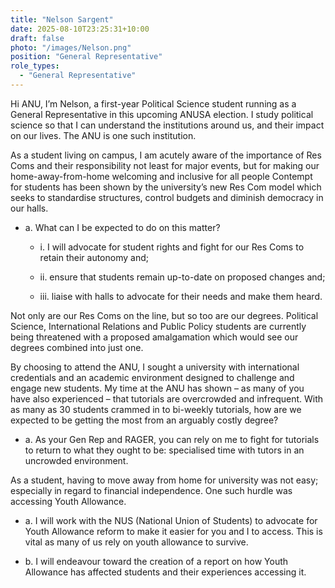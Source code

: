 ```yaml
---
title: "Nelson Sargent"
date: 2025-08-10T23:25:31+10:00
draft: false
photo: "/images/Nelson.png"
position: "General Representative"
role_types:
  - "General Representative"
---
```


Hi ANU, I’m Nelson, a first-year Political Science student running as a General Representative in this upcoming ANUSA election. I study political science so that I can understand the institutions around us, and their impact on our lives. The ANU is one such institution.

As a student living on campus, I am acutely aware of the importance of Res Coms and their responsibility not least for major events, but for making our home-away-from-home welcoming and inclusive for all people Contempt for students has been shown by the university’s new Res Com model which seeks to standardise structures, control budgets and diminish democracy in our halls.

  - a. What can I be expected to do on this matter?

    - i. I will advocate for student rights and fight for our Res Coms to retain their autonomy and;

    - ii. ensure that students remain up-to-date on proposed changes and;

    - iii. liaise with halls to advocate for their needs and make them heard.

Not only are our Res Coms on the line, but so too are our degrees. Political Science, International Relations and Public Policy students are currently being threatened with a proposed amalgamation which would see our degrees combined into just one.

By choosing to attend the ANU, I sought a university with international credentials and an academic environment designed to challenge and engage new students. My time at the ANU has shown – as many of you have also experienced – that tutorials are overcrowded and infrequent. With as many as 30 students crammed in to bi-weekly tutorials, how are we expected to be getting the most from an arguably costly degree?

  - a. As your Gen Rep and RAGER, you can rely on me to fight for tutorials to return to what they ought to be: specialised time with tutors in an uncrowded environment.

As a student, having to move away from home for university was not easy; especially in regard to financial independence. One such hurdle was accessing Youth Allowance.

  - a. I will work with the NUS (National Union of Students) to advocate for Youth Allowance reform to make it easier for you and I to access. This is vital as many of us rely on youth allowance to survive.

  - b. I will endeavour toward the creation of a report on how Youth Allowance has affected students and their experiences accessing it. 